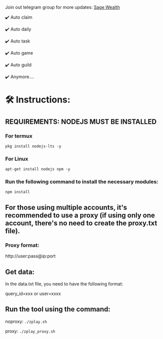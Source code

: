 Join out telegram group for more updates: [Sage Wealth](https://t.me/+dqpdTN1jQ7FiZGU0)

✔️ Auto claim

✔️ Auto daily

✔️ Auto task

✔️ Auto game

✔️ Auto guild

✔️ Anymore....


# 🛠️ Instructions:

## REQUIREMENTS: NODEJS MUST BE INSTALLED

### For termux
`pkg install nodejs-lts -y`

### For Linux
`apt-get install nodejs npm -y`

### Run the following command to install the necessary modules:
`npm install`

## For those using multiple accounts, it's recommended to use a proxy (if using only one account, there's no need to create the proxy.txt file).
### Proxy format:
http://user:pass@ip:port

## Get data:
In the data.txt file, you need to have the following format:

query_id=xxx or user=xxxx


## Run the tool using the command:

noproxy:
`./zplay.sh`

proxy:
`./zplay_proxy.sh`
